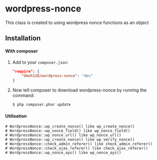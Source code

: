 # wordpress-nonce
This class is created to using wordpress nonce functions as an object

Installation
------------
#### With composer

1. Add to your `composer.json`:

    ```json
    "require": {
        "Omoh128/wordpress-nonce": "dev"
    }
    ```

2. Now tell composer to download wordpress-nonce by running the command:

    ```bash
    $ php composer.phar update
    ```


#### Utilisation

    # WordpressNonce::wp_create_nonce() like wp_create_nonce()
    # WordpressNonce::wp_nonce_field() like wp_nonce_field()
    # WordpressNonce::wp_nonce_url() like wp_nonce_url()
    # WordpressNonce::wp_create_nonce() like wp_verify_nonce()
    # WordpressNonce::check_admin_referer() like check_admin_referer()
    # WordpressNonce::check_ajax_referer() like check_ajax_referer()
    # WordpressNonce::wp_nonce_ays() like wp_nonce_ays()
    
